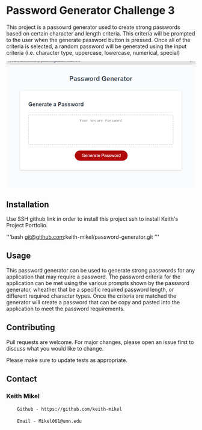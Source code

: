 # Password Generator Challenge 3

This project is a passowrd generator used to create strong passwords based on certain character and length criteria. This criteria will be prompted to the user when the generate password button is pressed. Once all of the criteria is selected, a random password will be generated using the input criteria (i.e. character type, uppercase, lowercase, numerical, special)

![alt text](./assets/images/password%20gen.png)


## Installation

Use SSH github link in order to install this project ssh to install Keith's Project Portfolio.

'''bash 
git@github.com:keith-mikel/password-generator.git
'''

## Usage

This password generator can be used to generate strong passwords for any application that may require a password.
The password criteria for the application can be met using the various prompts shown by the password generator, wheather that be a specific required password length, or different required character types. Once the criteria are matched the generator will create a password that can be copy and pasted into the application to meet the password requirements.

## Contributing

Pull requests are welcome. For major changes, please open an issue first
to discuss what you would like to change.

Please make sure to update tests as appropriate.


## Contact

### Keith Mikel 

        Github - https://github.com/keith-mikel

        Email - Mikel061@umn.edu

